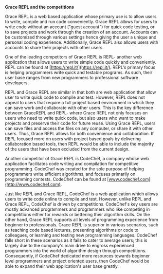 **Grace REPL and the competitions**

Grace REPL is a web based application whose primary use is to allow users to write, compile and run code conveniently. Grace REPL allows for users  to write code without an account (&quot;guest account&quot;) for quick code testing, or to save projects and work through the creation of an account. Accounts can be customized through various settings hence giving the user a unique and personal coding experience. Additionally, Grace REPL also allows users with accounts to share their projects with other users.

One of the leading competitors of Grace REPL is REPL- another web application that allows users to write simple code quickly and conveniently. REPL can be found at [https://repl.it/](https://repl.it/). REPL&#39;s primary focus is helping programmers write quick and testable programs. As such, their user base ranges from new programmers to professional software developers.

REPL and Grace REPL are similar in that both are web application that allow user to write quick code to compile and test. However, REPL does not appeal to users that require a full project based environment in which they can save work and collaborate with other users. This is the key difference between GraceREPL and REPL- where Grace REPL not only focuses on users who need to write quick code, but also users who want to make projects and preserve their code for future reuse. Using Grace REPL, users can save files and access the files on any computer, or share it with other users. Thus, Grace REPL allows for both convenience and collaboration. If REPL focused more on users with project based goals by delivering collaboration based tools, then REPL would be able to include the majority of the users that have been excluded from the current design.

Another competitor of Grace REPL is CodeChef, a company whose web application facilitates code writing and compilation for competitive programming. CodeChef was created for the sole purpose of helping programmers write efficient algorithms, and focuses primarily on programming contests. CodeChef can be found at [www.codechef.com](http://www.codechef.com).

Just like REPL and Grace REPL, CodeChef is a web application which allows users to write code online to compile and test. However, unlike REPL and Grace REPL, CodeChef is driven by competitions. CodeChef&#39;s key users are mostly advanced programmers and programmers who like competing in competitions either for rewards or bettering their algorithm skills. On the other hand, Grace REPL supports all levels of programming experience from beginner to professionals. Grace REPL is superior in various scenarios, such as teaching code based lectures, presenting algorithms or code to colleagues, or learning and testing new programming languages. CodeChef falls short in these scenarios as it fails to cater to average users; this is largely due to the company&#39;s main drive to engross experienced programmers into the world of algorithm design through competitions. Consequently, if CodeChef dedicated more resources towards beginner level programmers and project oriented users, then CodeChef would be able to expand their web application&#39;s user base greatly.
